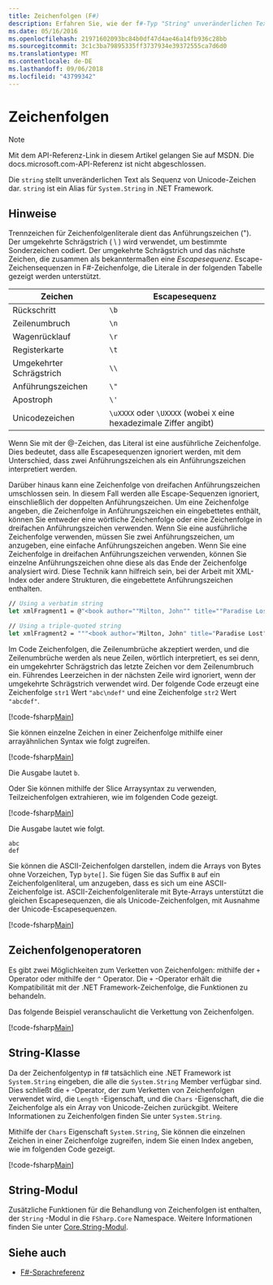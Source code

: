 ```yaml
---
title: Zeichenfolgen (F#)
description: Erfahren Sie, wie der f#-Typ "String" unveränderlichen Text als Sequenz von Unicode-Zeichen darstellt.
ms.date: 05/16/2016
ms.openlocfilehash: 21971602093bc84b0df47d4ae46a14fb936c28bb
ms.sourcegitcommit: 3c1c3ba79895335ff3737934e39372555ca7d6d0
ms.translationtype: MT
ms.contentlocale: de-DE
ms.lasthandoff: 09/06/2018
ms.locfileid: "43799342"
---
```

# <a name="strings"></a>Zeichenfolgen

> [!NOTE]
Mit dem API-Referenz-Link in diesem Artikel gelangen Sie auf MSDN.  Die docs.microsoft.com-API-Referenz ist nicht abgeschlossen.

Die `string` stellt unveränderlichen Text als Sequenz von Unicode-Zeichen dar. `string` ist ein Alias für `System.String` in .NET Framework.

## <a name="remarks"></a>Hinweise

Trennzeichen für Zeichenfolgenliterale dient das Anführungszeichen ("). Der umgekehrte Schrägstrich ( \\ ) wird verwendet, um bestimmte Sonderzeichen codiert. Der umgekehrte Schrägstrich und das nächste Zeichen, die zusammen als bekanntermaßen eine *Escapesequenz*. Escape-Zeichensequenzen in F#-Zeichenfolge, die Literale in der folgenden Tabelle gezeigt werden unterstützt.

|Zeichen|Escapesequenz|
|---------|---------------|
|Rückschritt|`\b`|
|Zeilenumbruch|`\n`|
|Wagenrücklauf|`\r`|
|Registerkarte|`\t`|
|Umgekehrter Schrägstrich|`\\`|
|Anführungszeichen|`\"`|
|Apostroph|`\'`|
|Unicodezeichen|`\uXXXX` oder `\UXXXX` (wobei `X` eine hexadezimale Ziffer angibt)|

Wenn Sie mit der @-Zeichen, das Literal ist eine ausführliche Zeichenfolge. Dies bedeutet, dass alle Escapesequenzen ignoriert werden, mit dem Unterschied, dass zwei Anführungszeichen als ein Anführungszeichen interpretiert werden.

Darüber hinaus kann eine Zeichenfolge von dreifachen Anführungszeichen umschlossen sein. In diesem Fall werden alle Escape-Sequenzen ignoriert, einschließlich der doppelten Anführungszeichen. Um eine Zeichenfolge angeben, die Zeichenfolge in Anführungszeichen ein eingebettetes enthält, können Sie entweder eine wörtliche Zeichenfolge oder eine Zeichenfolge in dreifachen Anführungszeichen verwenden. Wenn Sie eine ausführliche Zeichenfolge verwenden, müssen Sie zwei Anführungszeichen, um anzugeben, eine einfache Anführungszeichen angeben. Wenn Sie eine Zeichenfolge in dreifachen Anführungszeichen verwenden, können Sie einzelne Anführungszeichen ohne diese als das Ende der Zeichenfolge analysiert wird. Diese Technik kann hilfreich sein, bei der Arbeit mit XML-Index oder andere Strukturen, die eingebettete Anführungszeichen enthalten.

```fsharp
// Using a verbatim string
let xmlFragment1 = @"<book author=""Milton, John"" title=""Paradise Lost"">"

// Using a triple-quoted string
let xmlFragment2 = """<book author="Milton, John" title="Paradise Lost">"""
```

Im Code Zeichenfolgen, die Zeilenumbrüche akzeptiert werden, und die Zeilenumbrüche werden als neue Zeilen, wörtlich interpretiert, es sei denn, ein umgekehrter Schrägstrich das letzte Zeichen vor dem Zeilenumbruch ein. Führendes Leerzeichen in der nächsten Zeile wird ignoriert, wenn der umgekehrte Schrägstrich verwendet wird. Der folgende Code erzeugt eine Zeichenfolge `str1` Wert `"abc\ndef"` und eine Zeichenfolge `str2` Wert `"abcdef"`.

[!code-fsharp[Main](../../../samples/snippets/fsharp/lang-ref-1/snippet1001.fs)]

Sie können einzelne Zeichen in einer Zeichenfolge mithilfe einer arrayähnlichen Syntax wie folgt zugreifen.

[!code-fsharp[Main](../../../samples/snippets/fsharp/lang-ref-1/snippet1002.fs)]

Die Ausgabe lautet `b`.

Oder Sie können mithilfe der Slice Arraysyntax zu verwenden, Teilzeichenfolgen extrahieren, wie im folgenden Code gezeigt.

[!code-fsharp[Main](../../../samples/snippets/fsharp/lang-ref-1/snippet1003.fs)]

Die Ausgabe lautet wie folgt.

```
abc
def
```

Sie können die ASCII-Zeichenfolgen darstellen, indem die Arrays von Bytes ohne Vorzeichen, Typ `byte[]`. Sie fügen Sie das Suffix `B` auf ein Zeichenfolgenliteral, um anzugeben, dass es sich um eine ASCII-Zeichenfolge ist. ASCII-Zeichenfolgenliterale mit Byte-Arrays unterstützt die gleichen Escapesequenzen, die als Unicode-Zeichenfolgen, mit Ausnahme der Unicode-Escapesequenzen.

[!code-fsharp[Main](../../../samples/snippets/fsharp/lang-ref-1/snippet1004.fs)]

## <a name="string-operators"></a>Zeichenfolgenoperatoren

Es gibt zwei Möglichkeiten zum Verketten von Zeichenfolgen: mithilfe der `+` Operator oder mithilfe der `^` Operator. Die `+` -Operator erhält die Kompatibilität mit der .NET Framework-Zeichenfolge, die Funktionen zu behandeln.

Das folgende Beispiel veranschaulicht die Verkettung von Zeichenfolgen.

[!code-fsharp[Main](../../../samples/snippets/fsharp/lang-ref-1/snippet1006.fs)]

## <a name="string-class"></a>String-Klasse

Da der Zeichenfolgentyp in f# tatsächlich eine .NET Framework ist `System.String` eingeben, die alle die `System.String` Member verfügbar sind. Dies schließt die `+` -Operator, der zum Verketten von Zeichenfolgen verwendet wird, die `Length` -Eigenschaft, und die `Chars` -Eigenschaft, die die Zeichenfolge als ein Array von Unicode-Zeichen zurückgibt. Weitere Informationen zu Zeichenfolgen finden Sie unter `System.String`.

Mithilfe der `Chars` Eigenschaft `System.String`, Sie können die einzelnen Zeichen in einer Zeichenfolge zugreifen, indem Sie einen Index angeben, wie im folgenden Code gezeigt.

[!code-fsharp[Main](../../../samples/snippets/fsharp/lang-ref-1/snippet1005.fs)]

## <a name="string-module"></a>String-Modul

Zusätzliche Funktionen für die Behandlung von Zeichenfolgen ist enthalten, der `String` -Modul in die `FSharp.Core` Namespace. Weitere Informationen finden Sie unter [Core.String-Modul](https://msdn.microsoft.com/visualfsharpdocs/conceptual/core.string-module-%5bfsharp%5d).

## <a name="see-also"></a>Siehe auch

- [F#-Sprachreferenz](index.md)

